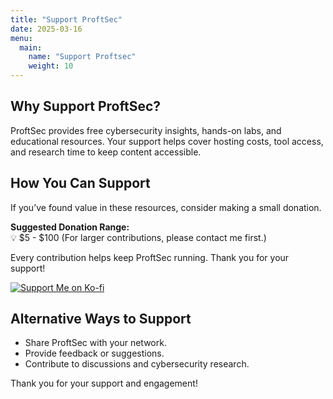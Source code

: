 ```yaml
---
title: "Support ProftSec"
date: 2025-03-16
menu:
  main:
    name: "Support Proftsec"
    weight: 10
---
```


## Why Support ProftSec?
ProftSec provides free cybersecurity insights, hands-on labs, and educational resources. Your support helps cover hosting costs, tool access, and research time to keep content accessible.

## How You Can Support
If you’ve found value in these resources, consider making a small donation.

**Suggested Donation Range:**  
💡 $5 - $100 (For larger contributions, please contact me first.)

Every contribution helps keep ProftSec running. Thank you for your support!

[![Support Me on Ko-fi](https://storage.ko-fi.com/cdn/brandasset/kofi_button_blue.png)](https://ko-fi.com/proftsec)

## Alternative Ways to Support
- Share ProftSec with your network.
- Provide feedback or suggestions.
- Contribute to discussions and cybersecurity research.

Thank you for your support and engagement!
